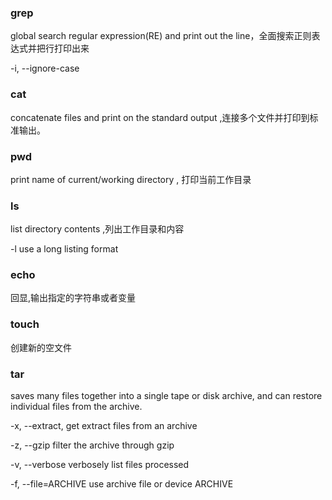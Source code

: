 ### grep

global search regular expression(RE) and print out the line，全面搜索正则表达式并把行打印出来

-i, --ignore-case

### cat

concatenate files and print on the standard output ,连接多个文件并打印到标准输出。

### pwd

print name of current/working directory , 打印当前工作目录

### ls

list directory contents ,列出工作目录和内容

-l use a long listing format

### echo

回显,输出指定的字符串或者变量

### touch

创建新的空文件

### tar

saves many files together into a single tape or disk archive, and can restore individual files from the archive.

-x, --extract, get extract files from an archive

-z, --gzip filter the archive through gzip

-v, --verbose verbosely list files processed

-f, --file=ARCHIVE use archive file or device ARCHIVE
